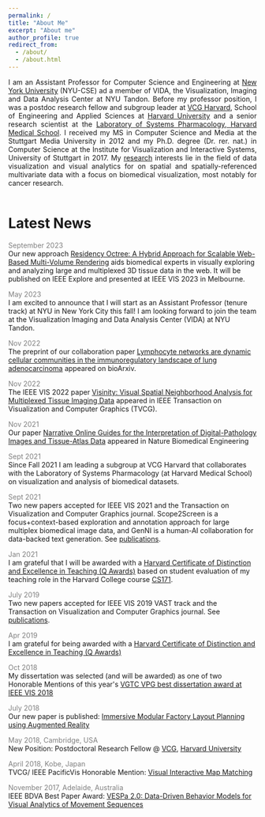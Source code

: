 ```yaml
---
permalink: /
title: "About Me"
excerpt: "About me"
author_profile: true
redirect_from: 
  - /about/
  - /about.html
---
```


<p style="text-align:justify">I am an Assistant Professor for Computer Science and Engineering at <a href="https://www.nyu.edu/">New York University</a> (NYU-CSE) ad a member of VIDA, the Visualization, Imaging and Data Analysis Center at NYU Tandon. Before my professor position, I was a postdoc research fellow and subgroup leader at <a href="https://vcg.seas.harvard.edu/" target="_blank">VCG Harvard</a>, School of Engineering and Applied Sciences at <a href="https://www.harvard.edu/" target="_blank">Harvard University</a> and a senior research scientist at the <a href="https://hits.harvard.edu/the-program/laboratory-of-systems-pharmacology/about/" target="_blank">Laboratory of Systems Pharmacology, Harvard Medical School</a>. I received my MS in Computer Science and Media at the Stuttgart Media University in 2012 and my Ph.D. degree (Dr. rer. nat.) in Computer Science at the Institute for Visualization and Interactive Systems, University of Stuttgart in 2017. My <a href="https://kruegert.github.io/portfolio/">research</a> interests lie in the field of data visualization and visual analytics for on spatial and spatially-referenced multivariate data with a focus on biomedical visualization, most notably for cancer research.<br/><br/></p>


Latest News
======

<span style="color:grey">September 2023</span><br/>
<span style="font-size: 14px">Our new approach [Residency Octree: A Hybrid Approach for Scalable Web-Based Multi-Volume Rendering](https://arxiv.org/pdf/2309.04393.pdf) aids biomedical experts in visually exploring and analyzing large and multiplexed 3D tissue data in the web. It will be published on IEEE Explore and presented at IEEE VIS 2023 in Melbourne.</span>

<span style="color:grey">May 2023</span><br/>
<span style="font-size: 14px">I am excited to announce that I will start as an Assistant Professor (tenure track) at NYU in New York City this fall! I am looking forward to join the team at the Visualization Imaging and Data Analysis Center (VIDA) at NYU Tandon.</span>

<span style="color:grey">Nov 2022</span><br/>
<span style="font-size: 14px">The preprint of our collaboration paper [Lymphocyte networks are dynamic cellular communities in the immunoregulatory landscape of lung adenocarcinoma](https://www.biorxiv.org/content/10.1101/2022.08.11.503237v1) appeared on bioArxiv.</span>

<span style="color:grey">Nov 2022</span><br/>
<span style="font-size: 14px">The IEEE VIS 2022 paper [Visinity: Visual Spatial Neighborhood Analysis for Multiplexed Tissue Imaging Data]([10.1109/TVCG.2022.3209378](https://doi.org/10.1109/TVCG.2022.3209378)) appeared in IEEE Transaction on Visualization and Computer Graphics (TVCG).</span>

<span style="color:grey">Nov 2021</span><br/>
<span style="font-size: 14px">Our paper [Narrative Online Guides for the Interpretation of Digital-Pathology Images and Tissue-Atlas Data](https://doi.org/10.1038/s41551-021-00789-8) appeared in Nature Biomedical Engineering</span>

<span style="color:grey">Sept 2021</span><br/>
<span style="font-size: 14px">Since Fall 2021 I am leading a subgroup at VCG Harvard that collaborates with the Laboratory of Systems Pharmacology (at Harvard Medical School) on visualization and analysis of biomedical datasets.</span>

<span style="color:grey">Sept 2021</span><br/>
<span style="font-size: 14px">Two new papers accepted for IEEE VIS 2021 and the Transaction on Visualization and Computer Graphics journal. Scope2Screen is a focus+context-based exploration and annotation approach for large multiplex biomedical image data, and GenNI is a human-AI collaboration for data-backed text generation. See <a href="https://kruegert.github.io/publications/">publications</a>.</span>

<span style="color:grey">Jan 2021</span><br/>
<span style="font-size: 14px">I am grateful that I will be awarded with a [Harvard Certificate of Distinction and Excellence in Teaching (Q Awards)](https://bokcenter.harvard.edu/teaching-awards) based on student evaluation of my teaching role in the Harvard College course <a href="https://canvas.harvard.edu/courses/74834/">CS171</a>.</span>

<span style="color:grey">July 2019</span><br/>
<span style="font-size: 14px">Two new papers accepted for IEEE VIS 2019 VAST track and the Transaction on Visualization and Computer Graphics journal. See <a href="https://kruegert.github.io/publications/">publications</a>.</span>

<span style="color:grey">Apr 2019</span><br/>
<span style="font-size: 14px">I am grateful for being awarded with a  [Harvard Certificate of Distinction and Excellence in Teaching (Q Awards)](https://bokcenter.harvard.edu/teaching-awards)</span>

<span style="color:grey">Oct 2018</span><br/>
<span style="font-size: 14px">My dissertation was selected (and will be awarded) as one of two Honorable Mentions of this year's [VGTC VPG best dissertation award at IEEE VIS 2018](http://vacommunity.org/ieeevpg/bestthesis)</span>

<span style="color:grey">July 2018</span><br/>
<span style="font-size: 14px"> Our new paper is published: [Immersive Modular Factory Layout Planning using Augmented Reality](https://www.sciencedirect.com/science/article/pii/S2212827118303597)</span>

<span style="color:grey">May 2018, Cambridge, USA</span><br/>
<span style="font-size: 14px">New Position: Postdoctoral Research Fellow @ <a href="https://vcg.seas.harvard.edu/" target="_blank">VCG</a>, <a href="https://www.harvard.edu/" target="_blank">Harvard University</a></span>

<span style="color:grey">April 2018, Kobe, Japan</span><br/>
<span style="font-size: 14px">TVCG/ IEEE PacificVis Honorable Mention:
[Visual Interactive Map Matching](https://www.vis.wiwi.uni-due.de/uploads/tx_itochairt3/publications/pacificvis18-tvcg_map_matching.pdf)</span>

<span style="color:grey">November 2017, Adelaide, Australia</span><br/>
<span style="font-size: 14px">IEEE BDVA Best Paper Award:
[VESPa 2.0: Data-Driven Behavior Models for Visual Analytics of Movement Sequences](https://ieeexplore.ieee.org/abstract/document/8114626/)</span>
